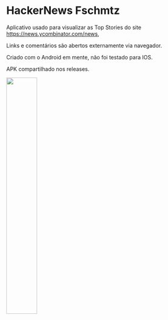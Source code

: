 # HackerNews Fschmtz

Aplicativo usado para visualizar as Top Stories do site https://news.ycombinator.com/news, 

Links e comentários são abertos externamente via navegador.


Criado com o Android em mente, não foi testado para IOS.

APK compartilhado nos releases.


<img src="https://user-images.githubusercontent.com/21291813/107125008-e2351200-6885-11eb-9993-46ad7297e874.png" width="40%"></img> 
